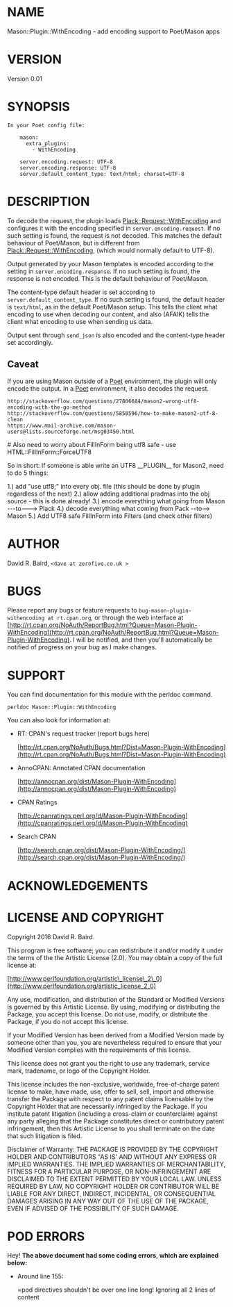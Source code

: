 # NAME

Mason::Plugin::WithEncoding - add encoding support to Poet/Mason apps

# VERSION

Version 0.01

# SYNOPSIS

    In your Poet config file:
    
        mason:
          extra_plugins:
            - WithEncoding
            
        server.encoding.request: UTF-8
        server.encoding.response: UTF-8
        server.default_content_type: text/html; charset=UTF-8

# DESCRIPTION

To decode the request, the plugin loads [Plack::Request::WithEncoding](https://metacpan.org/pod/Plack::Request::WithEncoding) and 
configures it with the encoding specified in `server.encoding.request`. If no 
such setting is found, the request is not decoded. This matches the default 
behaviour of Poet/Mason, but is different from [Plack::Request::WithEncoding](https://metacpan.org/pod/Plack::Request::WithEncoding), 
(which would normally default to UTF-8).

Output generated by your Mason templates is encoded according to the setting 
in `server.encoding.response`. If no such setting is found, the response is not 
encoded. This is the default behaviour of Poet/Mason. 

The content-type default header is set according to `server.default_content_type`. 
If no such setting is found, the default header is `text/html`, as in the default 
Poet/Mason setup. This tells the client what encoding to use when decoding our 
content, and also (AFAIK) tells the client what encoding to use when sending us 
data. 

Output sent through `send_json` is also encoded and the content-type header 
set accordingly.

## Caveat

If you are using Mason outside of a [Poet](https://metacpan.org/pod/Poet) environment, the plugin will only 
encode the output. In a [Poet](https://metacpan.org/pod/Poet) environment, it also decodes the request.

    http://stackoverflow.com/questions/27806684/mason2-wrong-utf8-encoding-with-the-go-method
    http://stackoverflow.com/questions/5858596/how-to-make-mason2-utf-8-clean
    https://www.mail-archive.com/mason-users@lists.sourceforge.net/msg03450.html

\# Also need to worry about FillInForm being utf8 safe - use HTML::FillInForm::ForceUTF8

So in short:
If someone is able write an UTF8 \_\_PLUGIN\_\_ for Mason2, need to do 5 things:

1.) add "use utf8;" into every obj. file (this should be done by
        plugin regardless of the next)
2.) allow adding additional pradmas into the obj source - this is done already!
3.) encode everything what going from Mason ---to---> Plack
4.) decode everything what coming from Pack --to--> Mason
5.) Add UTF8 safe FillInForm into Filters (and check other filters)

# AUTHOR

David R. Baird, `<dave at zerofive.co.uk >`

# BUGS

Please report any bugs or feature requests to `bug-mason-plugin-withencoding at rt.cpan.org`, or through
the web interface at [http://rt.cpan.org/NoAuth/ReportBug.html?Queue=Mason-Plugin-WithEncoding](http://rt.cpan.org/NoAuth/ReportBug.html?Queue=Mason-Plugin-WithEncoding).  I will be notified, and then you'll
automatically be notified of progress on your bug as I make changes.

# SUPPORT

You can find documentation for this module with the perldoc command.

    perldoc Mason::Plugin::WithEncoding

You can also look for information at:

- RT: CPAN's request tracker (report bugs here)

    [http://rt.cpan.org/NoAuth/Bugs.html?Dist=Mason-Plugin-WithEncoding](http://rt.cpan.org/NoAuth/Bugs.html?Dist=Mason-Plugin-WithEncoding)

- AnnoCPAN: Annotated CPAN documentation

    [http://annocpan.org/dist/Mason-Plugin-WithEncoding](http://annocpan.org/dist/Mason-Plugin-WithEncoding)

- CPAN Ratings

    [http://cpanratings.perl.org/d/Mason-Plugin-WithEncoding](http://cpanratings.perl.org/d/Mason-Plugin-WithEncoding)

- Search CPAN

    [http://search.cpan.org/dist/Mason-Plugin-WithEncoding/](http://search.cpan.org/dist/Mason-Plugin-WithEncoding/)

# ACKNOWLEDGEMENTS

# LICENSE AND COPYRIGHT

Copyright 2016 David R. Baird.

This program is free software; you can redistribute it and/or modify it
under the terms of the the Artistic License (2.0). You may obtain a
copy of the full license at:

[http://www.perlfoundation.org/artistic\_license\_2\_0](http://www.perlfoundation.org/artistic_license_2_0)

Any use, modification, and distribution of the Standard or Modified
Versions is governed by this Artistic License. By using, modifying or
distributing the Package, you accept this license. Do not use, modify,
or distribute the Package, if you do not accept this license.

If your Modified Version has been derived from a Modified Version made
by someone other than you, you are nevertheless required to ensure that
your Modified Version complies with the requirements of this license.

This license does not grant you the right to use any trademark, service
mark, tradename, or logo of the Copyright Holder.

This license includes the non-exclusive, worldwide, free-of-charge
patent license to make, have made, use, offer to sell, sell, import and
otherwise transfer the Package with respect to any patent claims
licensable by the Copyright Holder that are necessarily infringed by the
Package. If you institute patent litigation (including a cross-claim or
counterclaim) against any party alleging that the Package constitutes
direct or contributory patent infringement, then this Artistic License
to you shall terminate on the date that such litigation is filed.

Disclaimer of Warranty: THE PACKAGE IS PROVIDED BY THE COPYRIGHT HOLDER
AND CONTRIBUTORS "AS IS' AND WITHOUT ANY EXPRESS OR IMPLIED WARRANTIES.
THE IMPLIED WARRANTIES OF MERCHANTABILITY, FITNESS FOR A PARTICULAR
PURPOSE, OR NON-INFRINGEMENT ARE DISCLAIMED TO THE EXTENT PERMITTED BY
YOUR LOCAL LAW. UNLESS REQUIRED BY LAW, NO COPYRIGHT HOLDER OR
CONTRIBUTOR WILL BE LIABLE FOR ANY DIRECT, INDIRECT, INCIDENTAL, OR
CONSEQUENTIAL DAMAGES ARISING IN ANY WAY OUT OF THE USE OF THE PACKAGE,
EVEN IF ADVISED OF THE POSSIBILITY OF SUCH DAMAGE.

# POD ERRORS

Hey! **The above document had some coding errors, which are explained below:**

- Around line 155:

    &#x3d;pod directives shouldn't be over one line long!  Ignoring all 2 lines of content
